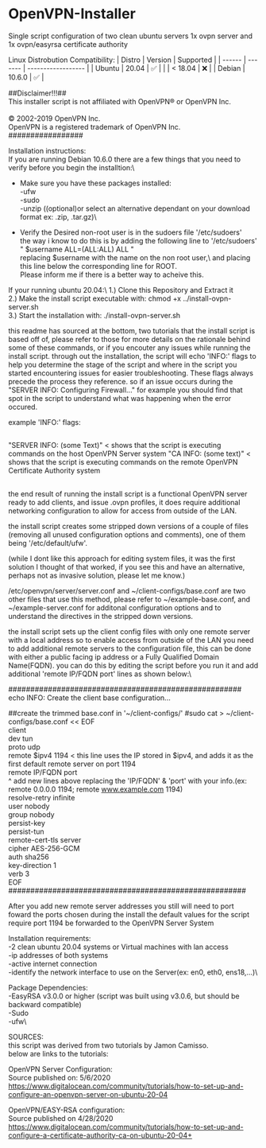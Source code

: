 # OpenVPN-Installer
Single script configuration of two clean ubuntu servers 1x ovpn server and 1x ovpn/easyrsa certificate authority

Linux Distrobution Compatibility:
| Distro | Version | Supported          |
| ------ | ------- | ------------------ |
| Ubuntu |  20.04  | :white_check_mark: |
|        | < 18.04 | :x:                |
| Debian |  10.6.0 | :white_check_mark: |

##Disclaimer!!!##\
This installer script is not affiliated with OpenVPN® or OpenVPN Inc.\
\
© 2002-2019 OpenVPN Inc.\
OpenVPN is a registered trademark of OpenVPN  Inc.\
#################

Installation instructions:\
If you are running Debian 10.6.0 there are a few things that you need to verify before you begin the installtion:\
  - Make sure you have these packages installed:\
    -ufw\
    -sudo\
    -unzip ((optional)or select an alternative dependant on your download format ex: .zip, .tar.gz)\
   
  - Verify the Desired non-root user is in the sudoers file '/etc/sudoers'\
    the way i know to do this is by adding the following line to '/etc/sudoers'\
      " $username ALL=(ALL:ALL) ALL "\
    replacing $username with the name on the non root user,\ 
    and placing this line below the corresponding line for ROOT.\
    Please inform me if there is a better way to acheive this.

If your running ubuntu 20.04:\ 
 1.) Clone this Repository and Extract it\
 2.) Make the install script executable with:  chmod +x ../install-ovpn-server.sh\
 3.) Start the installation with:  ./install-ovpn-server.sh
 
this readme has sourced at the bottom, two tutorials that the install script is based off of, please refer to those
for more details on the rationale behind some of these commands, or if you encouter any issues while running the 
install script. through out the installation, the script will echo 'INFO:' flags to help you determine the stage of 
the script and where in the script you started encountering issues for easier troubleshooting. These flags always
precede the process they reference. so if an issue occurs during the "SERVER INFO: Configuring Firewall..." for
example you should find that spot in the script to understand what was happening when the error occured.

example 'INFO:' flags:
##
"SERVER INFO: (some Text)" < shows that the script is executing commands on the host OpenVPN Server system
"CA INFO: (some text)" < shows that the script is executing commands on the remote OpenVPN Certificate Authority system
##
the end result of running the install script is a functional OpenVPN server ready to add clients, and issue .ovpn profiles,
it does require additional networking configuration to allow for access from outside of the LAN.

the install script creates some stripped down versions of a couple of files (removing all unused configuration options and 
comments), one of them being '/etc/default/ufw'.

(while I dont like this approach for editing system files, it was the first solution I thought of that worked,
if you see this and have an alternative, perhaps not as invasive solution, please let me know.)

/etc/openvpn/server/server.conf and ~/client-configs/base.conf are two other files that use this method, please refer
to ~/example-base.conf, and ~/example-server.conf for additonal configuration options and to understand the 
directives in the stripped down versions.

the install script sets up the client config files with only one remote server with a local address so to enable access from 
outside of the LAN you need to add additional remote servers to the configuration file, this can be done with either
a public facing ip address or a Fully Qualified Domain Name(FQDN). you can do this by editing the script before you
run it and add additional 'remote IP/FQDN port' lines as shown below:\

#####################################################\
echo INFO: Create the client base configuration...

##create the trimmed base.conf in '~/client-configs/'
#sudo cat > ~/client-configs/base.conf << EOF\
client\
dev tun\
proto udp\
remote $ipv4 1194 < this line uses the IP stored in $ipv4, and adds it as the first default remote server on port 1194\
remote IP/FQDN port\
^ add new lines above replacing the 'IP/FQDN' & 'port' with your info.(ex: remote 0.0.0.0 1194; remote www.example.com 1194)\
resolve-retry infinite\
user nobody\
group nobody\
persist-key\
persist-tun\
remote-cert-tls server\
cipher AES-256-GCM\
auth sha256\
key-direction 1\
verb 3\
EOF\
######################################################

After you add new remote server addresses you still will need to port foward the ports chosen during the install
the default values for the script require port 1194 be forwarded to the OpenVPN Server System

Installation requirements:\
  -2 clean ubuntu 20.04 systems or Virtual machines with lan access\
  -ip addresses of both systems\
  -active internet connection\
  -identify the network interface to use on the Server(ex: en0, eth0, ens18,...)\

Package Dependencies:\
  -EasyRSA v3.0.0 or higher (script was built using v3.0.6, but should be backward compatible)\
  -Sudo\
  -ufw\
  

SOURCES:\
this script was derived from two tutorials by Jamon Camisso.\
below are links to the tutorials:

OpenVPN Server Configuration:\
Source published on: 5/6/2020\
https://www.digitalocean.com/community/tutorials/how-to-set-up-and-configure-an-openvpn-server-on-ubuntu-20-04

OpenVPN/EASY-RSA configuration:\
Source published on 4/28/2020\
https://www.digitalocean.com/community/tutorials/how-to-set-up-and-configure-a-certificate-authority-ca-on-ubuntu-20-04+
